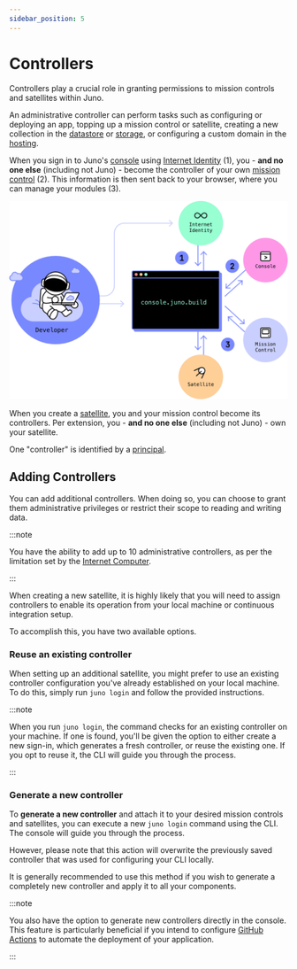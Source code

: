 ```yaml
---
sidebar_position: 5
---
```


# Controllers

Controllers play a crucial role in granting permissions to mission controls and satellites within Juno.

An administrative controller can perform tasks such as configuring or deploying an app, topping up a mission control or satellite, creating a new collection in the [datastore](../build/datastore/index.md) or [storage](build/storage/index.md), or configuring a custom domain in the [hosting](../build/hosting/index.md).

When you sign in to Juno's [console] using [Internet Identity](https://internetcomputer.org/internet-identity) (1), you - **and no one else** (including not Juno) - become the controller of your own [mission control] (2). This information is then sent back to your browser, where you can manage your modules (3).

![Juno's console flow](../img/console.png)

When you create a [satellite], you and your mission control become its controllers. Per extension, you - **and no one else** (including not Juno) - own your satellite.

One "controller" is identified by a [principal](../terminology.md#principal).

## Adding Controllers

You can add additional controllers. When doing so, you can choose to grant them administrative privileges or restrict their scope to reading and writing data.

:::note

You have the ability to add up to 10 administrative controllers, as per the limitation set by the [Internet Computer](https://internetcomputer.org/docs/current/references/ic-interface-spec#ic-create_canister).

:::

When creating a new satellite, it is highly likely that you will need to assign controllers to enable its operation from your local machine or continuous integration setup.

To accomplish this, you have two available options.

### Reuse an existing controller

When setting up an additional satellite, you might prefer to use an existing controller configuration you've already established on your local machine. To do this, simply run `juno login` and follow the provided instructions.

:::note

When you run `juno login`, the command checks for an existing controller on your machine. If one is found, you'll be given the option to either create a new sign-in, which generates a fresh controller, or reuse the existing one. If you opt to reuse it, the CLI will guide you through the process.

:::

### Generate a new controller

To **generate a new controller** and attach it to your desired mission controls and satellites, you can execute a new `juno login` command using the CLI. The console will guide you through the process.

However, please note that this action will overwrite the previously saved controller that was used for configuring your CLI locally.

It is generally recommended to use this method if you wish to generate a completely new controller and apply it to all your components.

:::note

You also have the option to generate new controllers directly in the console. This feature is particularly beneficial if you intend to configure [GitHub Actions](../guides/github-actions.mdx) to automate the deployment of your application.

:::

[console]: ../terminology.md#console
[satellite]: ../terminology.md#satellite
[mission control]: ../terminology.md#mission-control
